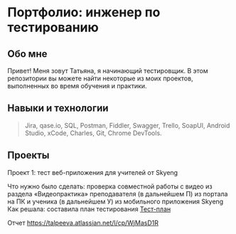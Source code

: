 # Портфолио: инженер по тестированию

## Обо мне

Привет! Меня зовут Татьяна, я начинающий тестировщик.
В этом репозитории вы можете найти некоторые из моих проектов, выполненных во время обучения и практики.

## Навыки и технологии
>Jira, qase.io, SQL, Postman, Fiddler, Swagger, Trello,
SoapUI, Android Studio, xCode, Charles, Git, Chrome DevTools.

## Проекты
Проект 1: тест веб-приложения для учителей от Skyeng

Что нужно было сделать:
проверка совместной работы с видео из раздела «Видеопрактика» преподавателя (в дальнейшем П) из портала на ПК и ученика (в дальнейшем У) из мобильного приложения Skyeng
Как решала: составила план тестирования
[Тест-план](https://talpeeva.atlassian.net/l/cp/J1fH56tp)



Отчет
https://talpeeva.atlassian.net/l/cp/WjMasD1R 

